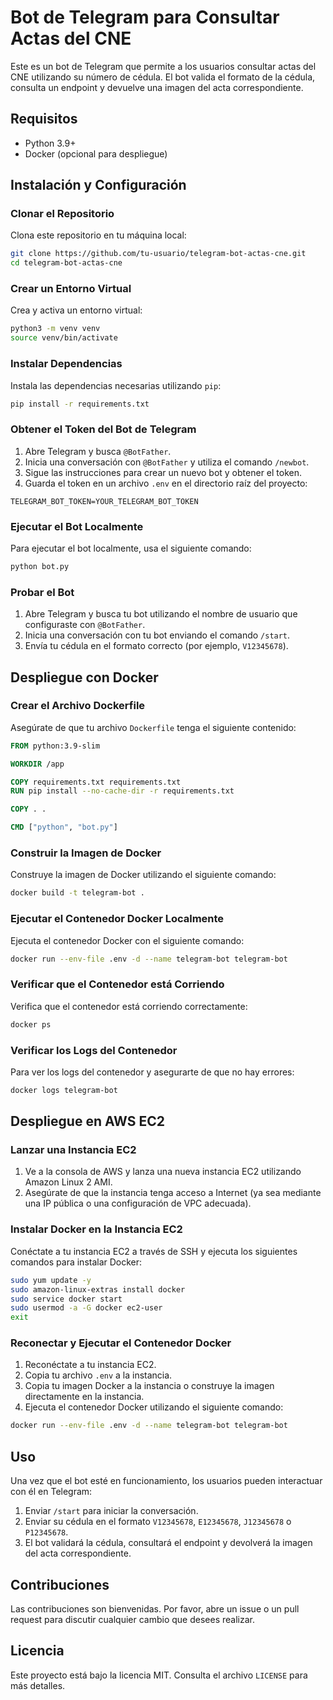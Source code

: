 # Bot de Telegram para Consultar Actas del CNE

Este es un bot de Telegram que permite a los usuarios consultar actas del CNE utilizando su número de cédula. El bot valida el formato de la cédula, consulta un endpoint y devuelve una imagen del acta correspondiente.

## Requisitos

- Python 3.9+
- Docker (opcional para despliegue)

## Instalación y Configuración

### Clonar el Repositorio

Clona este repositorio en tu máquina local:

```sh
git clone https://github.com/tu-usuario/telegram-bot-actas-cne.git
cd telegram-bot-actas-cne
```

### Crear un Entorno Virtual

Crea y activa un entorno virtual:

```sh
python3 -m venv venv
source venv/bin/activate
```

### Instalar Dependencias

Instala las dependencias necesarias utilizando `pip`:

```sh
pip install -r requirements.txt
```

### Obtener el Token del Bot de Telegram

1. Abre Telegram y busca `@BotFather`.
2. Inicia una conversación con `@BotFather` y utiliza el comando `/newbot`.
3. Sigue las instrucciones para crear un nuevo bot y obtener el token.
4. Guarda el token en un archivo `.env` en el directorio raíz del proyecto:

```plaintext
TELEGRAM_BOT_TOKEN=YOUR_TELEGRAM_BOT_TOKEN
```

### Ejecutar el Bot Localmente

Para ejecutar el bot localmente, usa el siguiente comando:

```sh
python bot.py
```

### Probar el Bot

1. Abre Telegram y busca tu bot utilizando el nombre de usuario que configuraste con `@BotFather`.
2. Inicia una conversación con tu bot enviando el comando `/start`.
3. Envía tu cédula en el formato correcto (por ejemplo, `V12345678`).

## Despliegue con Docker

### Crear el Archivo Dockerfile

Asegúrate de que tu archivo `Dockerfile` tenga el siguiente contenido:

```Dockerfile
FROM python:3.9-slim

WORKDIR /app

COPY requirements.txt requirements.txt
RUN pip install --no-cache-dir -r requirements.txt

COPY . .

CMD ["python", "bot.py"]
```

### Construir la Imagen de Docker

Construye la imagen de Docker utilizando el siguiente comando:

```sh
docker build -t telegram-bot .
```

### Ejecutar el Contenedor Docker Localmente

Ejecuta el contenedor Docker con el siguiente comando:

```sh
docker run --env-file .env -d --name telegram-bot telegram-bot
```

### Verificar que el Contenedor está Corriendo

Verifica que el contenedor está corriendo correctamente:

```sh
docker ps
```

### Verificar los Logs del Contenedor

Para ver los logs del contenedor y asegurarte de que no hay errores:

```sh
docker logs telegram-bot
```

## Despliegue en AWS EC2

### Lanzar una Instancia EC2

1. Ve a la consola de AWS y lanza una nueva instancia EC2 utilizando Amazon Linux 2 AMI.
2. Asegúrate de que la instancia tenga acceso a Internet (ya sea mediante una IP pública o una configuración de VPC adecuada).

### Instalar Docker en la Instancia EC2

Conéctate a tu instancia EC2 a través de SSH y ejecuta los siguientes comandos para instalar Docker:

```sh
sudo yum update -y
sudo amazon-linux-extras install docker
sudo service docker start
sudo usermod -a -G docker ec2-user
exit
```

### Reconectar y Ejecutar el Contenedor Docker

1. Reconéctate a tu instancia EC2.
2. Copia tu archivo `.env` a la instancia.
3. Copia tu imagen Docker a la instancia o construye la imagen directamente en la instancia.
4. Ejecuta el contenedor Docker utilizando el siguiente comando:

```sh
docker run --env-file .env -d --name telegram-bot telegram-bot
```

## Uso

Una vez que el bot esté en funcionamiento, los usuarios pueden interactuar con él en Telegram:

1. Enviar `/start` para iniciar la conversación.
2. Enviar su cédula en el formato `V12345678`, `E12345678`, `J12345678` o `P12345678`.
3. El bot validará la cédula, consultará el endpoint y devolverá la imagen del acta correspondiente.

## Contribuciones

Las contribuciones son bienvenidas. Por favor, abre un issue o un pull request para discutir cualquier cambio que desees realizar.

## Licencia

Este proyecto está bajo la licencia MIT. Consulta el archivo `LICENSE` para más detalles.
```